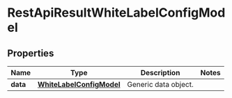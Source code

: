 
# RestApiResultWhiteLabelConfigModel

## Properties
Name | Type | Description | Notes
------------ | ------------- | ------------- | -------------
**data** | [**WhiteLabelConfigModel**](WhiteLabelConfigModel.md) | Generic data object. | 



